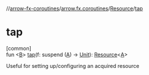 //[arrow-fx-coroutines](../../../index.md)/[arrow.fx.coroutines](../index.md)/[Resource](index.md)/[tap](tap.md)

# tap

[common]\
fun &lt;[B](tap.md)&gt; [tap](tap.md)(f: suspend ([A](index.md)) -&gt; [Unit](https://kotlinlang.org/api/latest/jvm/stdlib/kotlin/-unit/index.html)): [Resource](index.md)&lt;[A](index.md)&gt;

Useful for setting up/configuring an acquired resource
